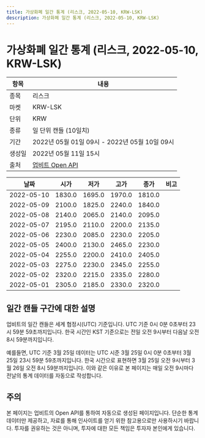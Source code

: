 ```yaml
---
title: 가상화폐 일간 통계 (리스크, 2022-05-10, KRW-LSK)
description: 가상화폐 일간 통계 (리스크, 2022-05-10, KRW-LSK)
---
```



가상화폐 일간 통계 (리스크, 2022-05-10, KRW-LSK)
===

|항목|내용|
|--|--|
|종목|리스크|
|마켓|KRW-LSK|
|단위|KRW|
|종류|일 단위 캔들 (10일치)|
|기간|2022년 05월 01일 09시 - 2022년 05월 10일 09시|
|생성일|2022년 05월 11일 15시|
|출처|[업비트 Open API](https://docs.upbit.com)|


|날짜|시가|저가|고가|종가|비고|
|--|--|--|--|--|--|
|2022-05-10|1830.0|1695.0|1970.0|1810.0|    |
|2022-05-09|2100.0|1825.0|2240.0|1840.0|    |
|2022-05-08|2140.0|2065.0|2140.0|2095.0|    |
|2022-05-07|2195.0|2110.0|2200.0|2135.0|    |
|2022-05-06|2230.0|2085.0|2230.0|2205.0|    |
|2022-05-05|2400.0|2130.0|2465.0|2230.0|    |
|2022-05-04|2255.0|2200.0|2410.0|2405.0|    |
|2022-05-03|2275.0|2230.0|2345.0|2255.0|    |
|2022-05-02|2320.0|2215.0|2335.0|2280.0|    |
|2022-05-01|2305.0|2185.0|2330.0|2320.0|    |


일간 캔들 구간에 대한 설명
---


업비트의 일간 캔들은 세계 협정시(UTC) 기준입니다. 
UTC 기준 0시 0분 0초부터 23시 59분 59초까지입니다. 
한국 시간인 KST 기준으로는 전일 오전 9시부터 다음날 오전 8시 59분까지입니다. 


예를들면, UTC 기준 3월 25일 데이터는 UTC 시준 3월 25일 0시 0분 0초부터 3월 25일 23시 59분 59초까지입니다. 
한국 시간으로 표현하면 3월 25일 오전 9시부터 3월 26일 오전 8시 59분까지입니다. 
이와 같은 이유로 본 페이지는 매일 오전 9시마다 전날의 통계 데이터를 자동으로 작성합니다. 


주의
---


본 페이지는 업비트의 Open API를 통하여 자동으로 생성된 페이지입니다. 
단순한 통계 데이터만 제공하고, 자료를 통해 인사이트를 얻기 위한 참고용으로만 사용하시기 바랍니다. 
투자를 권유하는 것은 아니며, 투자에 대한 모든 책임은 투자자 본인에게 있습니다. 

